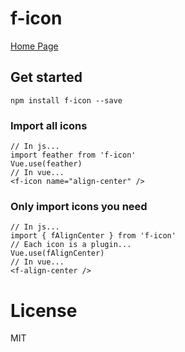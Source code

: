 # f-icon

[Home Page](https://sunfy.xyz/f-icon)

## Get started

`npm install f-icon --save`

### Import all icons
```
// In js...
import feather from 'f-icon'
Vue.use(feather)
// In vue...
<f-icon name="align-center" />
```

### Only import icons you need

```
// In js...
import { fAlignCenter } from 'f-icon'
// Each icon is a plugin...
Vue.use(fAlignCenter)
// In vue...
<f-align-center />
```

# License

MIT
